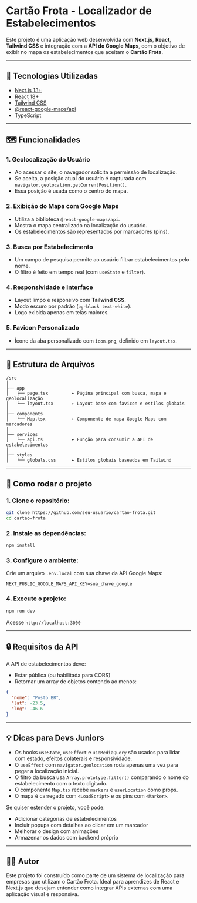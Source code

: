 # Cartão Frota - Localizador de Estabelecimentos

Este projeto é uma aplicação web desenvolvida com **Next.js**, **React**, **Tailwind CSS** e integração com a **API do Google Maps**, com o objetivo de exibir no mapa os estabelecimentos que aceitam o **Cartão Frota**.

---

## 🔧 Tecnologias Utilizadas
- [Next.js 13+](https://nextjs.org/)
- [React 18+](https://reactjs.org/)
- [Tailwind CSS](https://tailwindcss.com/)
- [@react-google-maps/api](https://github.com/JustFly1984/react-google-maps-api)
- TypeScript

---

## 🗺️ Funcionalidades

### 1. **Geolocalização do Usuário**
- Ao acessar o site, o navegador solicita a permissão de localização.
- Se aceita, a posição atual do usuário é capturada com `navigator.geolocation.getCurrentPosition()`.
- Essa posição é usada como o centro do mapa.

### 2. **Exibição do Mapa com Google Maps**
- Utiliza a biblioteca `@react-google-maps/api`.
- Mostra o mapa centralizado na localização do usuário.
- Os estabelecimentos são representados por marcadores (pins).

### 3. **Busca por Estabelecimento**
- Um campo de pesquisa permite ao usuário filtrar estabelecimentos pelo nome.
- O filtro é feito em tempo real (com `useState` e `filter`).

### 4. **Responsividade e Interface**
- Layout limpo e responsivo com **Tailwind CSS**.
- Modo escuro por padrão (`bg-black text-white`).
- Logo exibida apenas em telas maiores.

### 5. **Favicon Personalizado**
- Ícone da aba personalizado com `icon.png`, definido em `layout.tsx`.

---

## 📁 Estrutura de Arquivos

```
/src
│
├── app
│   ├── page.tsx         ← Página principal com busca, mapa e geolocalização
│   └── layout.tsx       ← Layout base com favicon e estilos globais
│
├── components
│   └── Map.tsx          ← Componente de mapa Google Maps com marcadores
│
├── services
│   └── api.ts           ← Função para consumir a API de estabelecimentos
│
├── styles
│   └── globals.css      ← Estilos globais baseados em Tailwind
```

---

## 🔑 Como rodar o projeto

### 1. Clone o repositório:
```bash
git clone https://github.com/seu-usuario/cartao-frota.git
cd cartao-frota
```

### 2. Instale as dependências:
```bash
npm install
```

### 3. Configure o ambiente:
Crie um arquivo `.env.local` com sua chave da API Google Maps:

```
NEXT_PUBLIC_GOOGLE_MAPS_API_KEY=sua_chave_google
```

### 4. Execute o projeto:
```bash
npm run dev
```

Acesse `http://localhost:3000`

---

## 🔒 Requisitos da API
A API de estabelecimentos deve:
- Estar pública (ou habilitada para CORS)
- Retornar um array de objetos contendo ao menos:
```json
{
  "nome": "Posto BR",
  "lat": -23.5,
  "lng": -46.6
}
```

---

## 💡 Dicas para Devs Juniors

- Os hooks `useState`, `useEffect` e `useMediaQuery` são usados para lidar com estado, efeitos colaterais e responsividade.
- O `useEffect` com `navigator.geolocation` roda apenas uma vez para pegar a localização inicial.
- O filtro da busca usa `Array.prototype.filter()` comparando o nome do estabelecimento com o texto digitado.
- O componente `Map.tsx` recebe `markers` e `userLocation` como props.
- O mapa é carregado com `<LoadScript>` e os pins com `<Marker>`.

Se quiser estender o projeto, você pode:
- Adicionar categorias de estabelecimentos
- Incluir popups com detalhes ao clicar em um marcador
- Melhorar o design com animações
- Armazenar os dados com backend próprio

---

## 🧑‍💻 Autor
Este projeto foi construído como parte de um sistema de localização para empresas que utilizam o Cartão Frota. Ideal para aprendizes de React e Next.js que desejam entender como integrar APIs externas com uma aplicação visual e responsiva.

